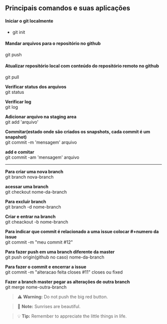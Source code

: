 ## Principais comandos e suas aplicações ##

#### Iniciar o git localmente ####
* git init

#### Mandar arquivos para o repositório no github ####
git push

#### Atualizar repositório local com conteúdo do repositório remoto no github ####
git pull

**Verificar status dos arquivos** <br>
git status

**Verificar log** <br>
git log

**Adicionar arquivo na staging area** <br>
git add 'arquivo'

**Commitar(estado onde são criados os snapshots, cada commit é um snapshot)** <br>
git commit -m 'mensagem' arquivo

**add e comitar** <br>
git commit -am 'mensagem' arquivo

------

**Para criar uma nova branch** <br>
git branch nova-branch

**acessar uma branch** <br>
git checkout nome-da-branch

**Para excluir branch** <br>
git branch -d nome-branch

**Criar e entrar na branch** <br>
git cheackout -b nome-branch

**Para indicar que commit é relacionado a uma issue colocar #+numero da issue** <br>
git commit -m "meu commit #12"

**Para fazer push em uma branch diferente da master** <br>
git push origin(github no caso) nome-da-branch

**Para fazer o commit e encerrar a issue** <br>
git commit -m "alteracao feita closes #11"
closes ou fixed

**Fazer a branch master pegar as alterações de outra branch** <br>
git merge nome-outra-branch


> :warning: **Warning:** Do not push the big red button.

> :memo: **Note:** Sunrises are beautiful.

> :bulb: **Tip:** Remember to appreciate the little things in life.